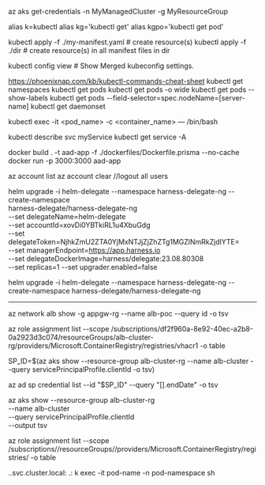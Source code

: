 az aks get-credentials -n MyManagedCluster -g MyResourceGroup

alias k=kubectl
alias kg='kubectl get'
alias kgpo='kubectl get pod'

kubectl apply -f ./my-manifest.yaml            # create resource(s)
kubectl apply -f ./dir                         # create resource(s) in all manifest files in dir

kubectl config view # Show Merged kubeconfig settings.


https://phoenixnap.com/kb/kubectl-commands-cheat-sheet
kubectl get namespaces
kubectl get pods
kubectl get pods -o wide
kubectl get pods --show-labels
kubectl get pods --field-selector=spec.nodeName=[server-name]
kubectl get daemonset

kubectl exec -it <pod_name> -c <container_name> — /bin/bash

kubectl describe svc myService
kubectl get service -A

docker build . -t aad-app -f ./dockerfiles/Dockerfile.prisma --no-cache
docker run -p 3000:3000 aad-app

az account list
az account clear //logout all users


helm upgrade -i helm-delegate --namespace harness-delegate-ng --create-namespace \
  harness-delegate/harness-delegate-ng \
  --set delegateName=helm-delegate \
  --set accountId=xovDi0YBTkiRL1u4XbuGdg \
  --set delegateToken=NjhkZmU2ZTA0YjMxNTJjZjZhZTg1MGZlNmRkZjdlYTE= \
  --set managerEndpoint=https://app.harness.io \
  --set delegateDockerImage=harness/delegate:23.08.80308 \
  --set replicas=1 --set upgrader.enabled=false

  helm upgrade -i helm-delegate --namespace harness-delegate-ng --create-namespace harness-delegate/harness-delegate-ng


  ************************************

  az network alb show -g appgw-rg --name alb-poc --query id -o tsv




  az role assignment list --scope /subscriptions/df2f960a-8e92-40ec-a2b8-0a2923d3c074/resourceGroups/alb-cluster-rg/providers/Microsoft.ContainerRegistry/registries/vhacr1 -o table

SP_ID=$(az aks show --resource-group alb-cluster-rg --name alb-cluster --query servicePrincipalProfile.clientId -o tsv)

az ad sp credential list --id "$SP_ID" --query "[].endDate" -o tsv

az aks show --resource-group alb-cluster-rg \
    --name alb-cluster \
    --query servicePrincipalProfile.clientId \
    --output tsv

az role assignment list --scope /subscriptions/<subscriptionID>/resourceGroups/<resourcegroupname>/providers/Microsoft.ContainerRegistry/registries/<acrname> -o table

<service-name>.<namespace>.svc.cluster.local:<service-port>
<service-name>.<namespace>:<service-port>
k exec -it pod-name -n pod-namespace sh